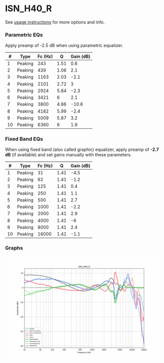 # ISN_H40_R
See [usage instructions](https://github.com/jaakkopasanen/AutoEq#usage) for more options and info.

### Parametric EQs
Apply preamp of -2.5 dB when using parametric equalizer.

|   # | Type    |   Fc (Hz) |    Q |   Gain (dB) |
|-----|---------|-----------|------|-------------|
|   1 | Peaking |       243 | 1.51 |         0.6 |
|   2 | Peaking |       439 | 1.06 |         2.1 |
|   3 | Peaking |      1163 | 2.03 |        -2.1 |
|   4 | Peaking |      2101 | 2.72 |         3   |
|   5 | Peaking |      2924 | 5.84 |        -2.3 |
|   6 | Peaking |      3421 | 6    |         2.1 |
|   7 | Peaking |      3800 | 4.86 |       -10.6 |
|   8 | Peaking |      4182 | 5.99 |        -2.4 |
|   9 | Peaking |      5009 | 5.87 |         3.2 |
|  10 | Peaking |      6360 | 6    |         1.9 |

### Fixed Band EQs
When using fixed band (also called graphic) equalizer, apply preamp of **-2.7 dB** (if available) and set gains manually with these parameters.

|   # | Type    |   Fc (Hz) |    Q |   Gain (dB) |
|-----|---------|-----------|------|-------------|
|   1 | Peaking |        31 | 1.41 |        -4.5 |
|   2 | Peaking |        62 | 1.41 |        -1.2 |
|   3 | Peaking |       125 | 1.41 |         0.4 |
|   4 | Peaking |       250 | 1.41 |         1.1 |
|   5 | Peaking |       500 | 1.41 |         2.7 |
|   6 | Peaking |      1000 | 1.41 |        -2.2 |
|   7 | Peaking |      2000 | 1.41 |         2.9 |
|   8 | Peaking |      4000 | 1.41 |        -6   |
|   9 | Peaking |      8000 | 1.41 |         2.4 |
|  10 | Peaking |     16000 | 1.41 |        -1.1 |

### Graphs
![](./ISN_H40_R.png)
